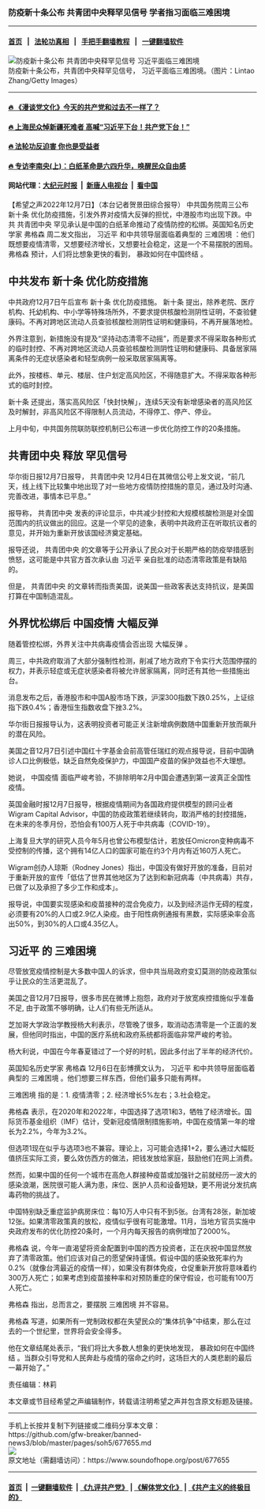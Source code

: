 ### 防疫新十条公布 共青团中央释罕见信号 学者指习面临三难困境
------------------------

#### [首页](https://github.com/gfw-breaker/banned-news3/blob/master/README.md) &nbsp;&nbsp;|&nbsp;&nbsp; [法轮功真相](https://github.com/begood0513/basic/blob/master/README.md)  &nbsp;&nbsp;|&nbsp;&nbsp; [手把手翻墙教程](https://github.com/gfw-breaker/guides/wiki)  &nbsp;&nbsp;|&nbsp;&nbsp; [一键翻墙软件](https://github.com/gfw-breaker/nogfw/blob/master/README.md)  



<div><img alt="防疫新十条公布  共青团中央释罕见信号  习近平面临三难困境" src="https://img.soundofhope.org/2022-12/gettyimages-1446669628-1670449254774.jpg"/>
<br/><figcaption class="caption">
 防疫新十条公布，共青团中央释罕见信号， 习近平面临三难困境。（图片：Lintao Zhang/Getty Images）
</figcaption></div><hr/>

#### [ 🔥  《漫谈党文化》今天的共产党和过去不一样了？](http://45.76.136.214:10000/videos/res1/news/../../res/mtdwh/index.html?202212112140)

#### [ 🔥  上海民众悼新疆死难者 高喊“习近平下台！共产党下台！”](http://45.76.136.214:10000/videos/res1/news/../../res3/rebel/index.html?202212112140)

#### [ 🔥  法轮功反迫害 你也是受益者](http://45.76.136.214:10000/videos/res1/news/../../res2/mhsf/index.html?202212112140)

#### [ 🔥  专访李南央(上)：白纸革命是六四升华，唤醒民众自由感](http://45.76.136.214:10000/videos/res1/news/../../res3/rebel/index.html?202212112140)

#### 网站代理：[大纪元时报](http://45.76.136.214:85/gb/?202212112140) &nbsp;|&nbsp; [新唐人电视台](http://45.76.136.214:8808/gb/?202212112140) &nbsp;|&nbsp; [看中国](http://45.76.136.214:8300/?202212112140)

<div><div class="Content__Wrapper sc-1bvya0-0 elmmKw article_body" itemprop="articleBody">
 <div id="post_place_1">
 </div>
 <p class="meta-top">
  <span class="meta">
   【希望之声2022年12月7日】（本台记者贺景田综合报导）
  </span>
  中共国务院周三公布
  <ok href="/term/815688">
   新十条
  </ok>
  优化防疫措施，引发外界对疫情大反弹的担忧，中港股市均出现下跌。中共
  <ok href="/term/30856">
   共青团中央
  </ok>
  罕见承认是中国的白纸革命推动了疫情防控的松绑。英国知名历史学家
  <ok href="/term/255811">
   弗格森
  </ok>
  周二发文指出，
  <ok href="/term/1063">
   习近平
  </ok>
  和中共领导层面临着典型的
  <ok href="/term/815874">
   三难困境
  </ok>
  ：他们既想要疫情清零，又想要经济增长，又想要社会稳定，这是一个不易摆脱的困局。
  <ok href="/term/255811">
   弗格森
  </ok>
  预计，人们将比想象更快的看到，
  <ok href="/term/815877">
   暴政如何在中国终结
  </ok>
  。
 </p>
 <h2>
  <strong>
   中共发布
   <ok href="/term/815688">
    新十条
   </ok>
   优化防疫措施
  </strong>
 </h2>
 <p>
  中共政府12月7日午后宣布
  <ok href="/term/815688">
   新十条
  </ok>
  优化防疫措施。
  <ok href="/term/815688">
   新十条
  </ok>
  提出，除养老院、医疗机构、托幼机构、中小学等特殊场所外，不要求提供核酸检测阴性证明，不查验健康码。不再对跨地区流动人员查验核酸检测阴性证明和健康码，不再开展落地检。
 </p>
 <p>
  外界注意到，新措施没有提及“坚持动态清零不动摇”，而是要求不得采取各种形式的临时封控、不再对跨地区流动人员查验核酸检测阴性证明和健康码、具备居家隔离条件的无症状感染者和轻型病例一般采取居家隔离等。
 </p>
 <p>
  此外，按楼栋、单元、楼层、住户划定高风险区，不得随意扩大。不得采取各种形式的临时封控。
 </p>
 <p>
  <ok href="/term/815688">
   新十条
  </ok>
  还提出，落实高风险区「快封快解」，连续5天没有新增感染者的高风险区及时解封，非高风险区不得限制人员流动，不得停工、停产、停业。
 </p>
 <p>
  上月中旬，中共国务院联防联控机制已公布进一步优化防控工作的20条措施。
 </p>
 <h2>
  <strong>
   <ok href="/term/30856">
    共青团中央
   </ok>
   释放
   <ok href="/term/815871">
    罕见信号
   </ok>
  </strong>
 </h2>
 <p>
  华尔街日报12月7日报导，
  <ok href="/term/30856">
   共青团中央
  </ok>
  12月4日在其微信公号上发文说，“前几天，线上线下比较集中地出现了对一些地方疫情防控措施的意见，通过及时沟通、完善改进，事情本已平息。”
 </p>
 <p>
  报导称，
  <ok href="/term/30856">
   共青团中央
  </ok>
  发表的评论显示，中共减少封控和大规模核酸检测是对全国范围内的抗议做出的回应。这是一个罕见的迹象，表明中共政府正在听取抗议者的意见，并开始为重新开放该国经济奠定基础。
 </p>
 <p>
  报导还说，
  <ok href="/term/30856">
   共青团中央
  </ok>
  的文章等于公开承认了民众对于长期严格的防疫举措感到愤怒，这可能是中共官方首次承认由
  <ok href="/term/1063">
   习近平
  </ok>
  亲自批准的动态清零政策是有缺陷的。
 </p>
 <p>
  但是，
  <ok href="/term/30856">
   共青团中央
  </ok>
  的文章转而指责美国，说美国一些政客表达支持抗议，是美国打算在中国制造混乱。
 </p>
 <h2>
  <strong>
   外界忧松绑后
   <ok href="/term/220384">
    中国疫情
   </ok>
   <ok href="/term/333823">
    大幅反弹
   </ok>
  </strong>
 </h2>
 <p>
  随着管控松绑，外界关注中共病毒疫情会否出现
  <ok href="/term/333823">
   大幅反弹
  </ok>
  。
 </p>
 <p>
  周三，中共政府取消了大部分强制性检测，削减了地方政府下令实行大范围停摆的权力，并表示轻症或无症状感染者将被允许居家隔离，同时还有其他一些措施出台。
 </p>
 <p>
  消息发布之后，香港股市和中国A股市场下跌，沪深300指数下跌0.25%，上证综指下跌0.4%；香港恒生指数收盘下挫3.2%。
 </p>
 <p>
  华尔街日报报导认为，这表明投资者可能正关注新增病例数随中国重新开放而飙升的潜在风险。
 </p>
 <p>
  美国之音12月7日引述中国红十字基金会前高管任瑞红的观点报导说，目前中国确诊人口比例极低，缺乏自然免疫保护力，中国国产疫苗的保护效益也不大理想。
 </p>
 <p>
  她说，
  <ok href="/term/220384">
   中国疫情
  </ok>
  面临严峻考验，不排除明年2月中国会遭遇到第一波真正全国性疫情。
 </p>
 <p>
  英国金融时报12月7日报导，根据疫情期间为各国政府提供模型的顾问业者Wigram Capital Advisor，中国的防疫政策若继续转向，取消严格的封控措施，在未来的冬季月份，恐怕会有100万人死于中共病毒（COVID-19）。
 </p>
 <p>
  上海复旦大学的研究人员今年5月也曾公布模型估计，若放任Omicron变种病毒不受控制的传播，这个拥有14亿人口的国家可能在约3个月内有近160万人死亡。
 </p>
 <p>
  Wigram创办人琼斯（Rodney Jones）指出，中国没有做好开放的准备，目前对于重新开放的宣传「低估了世界其他地区为了达到和新冠病毒（中共病毒）共存，已做了以及承担了多少工作和成本」。
 </p>
 <p>
  报导说，中国要实现感染和疫苗接种的混合免疫力，以及到经济运作无碍的程度，必须要有20%的人口或2.9亿人染疫。由于阳性病例通报有黑数，实际感染率会高出50%，到30%的人口或4.35亿人。
 </p>
 <h2>
  <strong>
   <ok href="/term/1063">
    习近平
   </ok>
   的
   <ok href="/term/815874">
    三难困境
   </ok>
  </strong>
 </h2>
 <p>
  尽管放宽疫情控制是大多数中国人的诉求，但中共当局政府变幻莫测的防疫政策似乎让民众的生活更混乱了。
 </p>
 <p>
  美国之音12月7日报导，很多市民在微博上抱怨，政府对于放宽疾控措施似乎准备不足, 由于政策不够明确，让人们有些无所适从。
 </p>
 <p>
  芝加哥大学政治学教授杨大利表示，尽管晚了很多，取消动态清零是一个正面的发展，但他同时指出，中国的医疗系统和政府系统都将面临非常严峻的考验。
 </p>
 <p>
  杨大利说，中国在今年春夏错过了一个好的时机，因此多付出了半年的经济代价。
 </p>
 <p>
  英国知名历史学家
  <ok href="/term/255811">
   弗格森
  </ok>
  12月6日在彭博撰文认为，
  <ok href="/term/1063">
   习近平
  </ok>
  和中共领导层面临着典型的
  <ok href="/term/815874">
   三难困境
  </ok>
  。他们想要三样东西，但他们最多只能有两样。
 </p>
 <p>
  <ok href="/term/815874">
   三难困境
  </ok>
  指的是：1. 疫情清零；2. 经济增长5%左右；3.社会稳定。
 </p>
 <p>
  <ok href="/term/255811">
   弗格森
  </ok>
  表示，在2020年和2022年，中国选择了选项1和3，牺牲了经济增长。国际货币基金组织（IMF）估计，受新冠疫情限制措施影响，中国在疫情第一年的增长为2.2%，今年为3.2%。
 </p>
 <p>
  但选项1现在似乎与选项3也不兼容。理论上，习可能会选择1+2，要么通过大幅贬值挤压实际工资，要么效仿西方的做法，把钱发放给家庭，鼓励他们在网上消费。
 </p>
 <p>
  然而，如果中国的任何一个城市在高危人群接种疫苗或加强针之前就经历一波大的感染浪潮，医院很可能人满为患，床位、医护人员和设备短缺，更不用说分发抗病毒药物的挑战了。
 </p>
 <p>
  中国特别缺乏重症监护病房床位：每10万人中只有不到5张。台湾有28张，新加坡12张。如果清零政策真的放松，疫情似乎很有可能激增。11月，当地方官员实施中央政府发布的优化防控20条时，一个月内每天报告的病例增加了2000%。
 </p>
 <p>
  <ok href="/term/255811">
   弗格森
  </ok>
  说，今年一直渴望将资金配置到中国的西方投资者，正在庆祝中国显然放弃了清零政策。他们应该对自己的愿望保持谨慎。假设中国的感染致死率约为0.2%（就像台湾最近的疫情一样），如果没有群体免疫，仓促重新开放将意味着约300万人死亡；如果考虑到疫苗接种率和对预防重症的保守假设，也可能有100万人死亡。
 </p>
 <p>
  <ok href="/term/255811">
   弗格森
  </ok>
  指出，总而言之，要摆脱
  <ok href="/term/815874">
   三难困境
  </ok>
  并不容易。
 </p>
 <p>
  <ok href="/term/255811">
   弗格森
  </ok>
  写道，如果所有一党制政权都在失望民众的“集体抗争”中结束，那么在过去的一个世纪里，世界将会安全得多。
 </p>
 <p>
  他在文章结尾处表示，“我们将比大多数人想象的更快地发现，
  <ok href="/term/815877">
   暴政如何在中国终结
  </ok>
  。当群众引导党和人民奔赴与疫情的宿命之约时，这场巨大的人类悲剧的最后一幕开始了。”
 </p>
 <p class="meta-btm">
  责任编辑：林莉
 </p>
 <p class="meta-btm">
  本文章或节目经希望之声编辑制作，转载请注明希望之声并包含原文标题及链接。
 </p>
</div>
</div>
<hr/>
手机上长按并复制下列链接或二维码分享本文章：<br/>
https://github.com/gfw-breaker/banned-news3/blob/master/pages/soh5/677655.md <br/>
<a href='https://github.com/gfw-breaker/banned-news3/blob/master/pages/soh5/677655.md'><img src='https://github.com/gfw-breaker/banned-news3/blob/master/pages/soh5/677655.md.png'/></a> <br/>
原文地址（需翻墙访问）：https://www.soundofhope.org/post/677655


------------------------
#### [首页](https://github.com/gfw-breaker/banned-news3/blob/master/README.md) &nbsp;|&nbsp; [一键翻墙软件](https://github.com/gfw-breaker/nogfw/blob/master/README.md) &nbsp;| [《九评共产党》](https://github.com/gfw-breaker/9ping.md/blob/master/README.md#九评之一评共产党是什么) | [《解体党文化》](https://github.com/gfw-breaker/jtdwh.md/blob/master/README.md) | [《共产主义的终极目的》](https://github.com/gfw-breaker/gczydzjmd.md/blob/master/README.md)


<img src='http://gfw-breaker.win/banned-news3/pages/soh5/677655.md' width='0px' height='0px'/>
